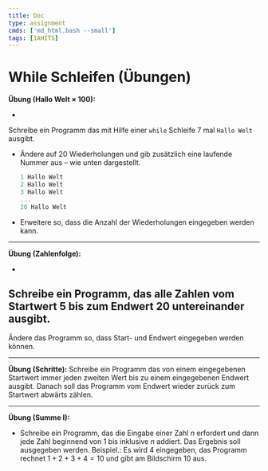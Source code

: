 ```yaml
---
title: Doc
type: assignment
cmds: ['md_html.bash --small']
tags: [1AHITS]
---
```


# While Schleifen (Übungen)

**Übung (Hallo Welt $\times$ 100):**

- 
Schreibe ein Programm das mit Hilfe einer `while` Schleife 7 mal `Hallo Welt` ausgibt.


- Ändere auf 20 Wiederholungen und gib zusätzlich eine laufende Nummer aus – wie unten dargestellt.

  ```c
  1 Hallo Welt
  2 Hallo Welt
  3 Hallo Welt
  ...
  20 Hallo Welt
  ```

- Erweitere so, dass die Anzahl der Wiederholungen eingegeben werden kann.



---

**Übung (Zahlenfolge):**

- 
Schreibe ein Programm, das alle Zahlen vom Startwert 5 bis zum Endwert 20 untereinander ausgibt.
- 
Ändere das Programm so, dass Start- und Endwert eingegeben werden können. 



---

**Übung (Schritte):**
Schreibe ein Programm das von einem eingegebenen Startwert immer jeden zweiten Wert bis zu einem eingegebenen Endwert ausgibt. Danach soll das Programm vom Endwert wieder zurück zum Startwert abwärts zählen.



---

**Übung (Summe I):**

- Schreibe ein Programm, das die Eingabe einer Zahl $n$ erfordert und dann jede Zahl beginnend von 1 bis inklusive $n$ addiert. 
Das Ergebnis soll ausgegeben werden.
Beispiel.: Es wird 4 eingegeben, das Programm rechnet $1+2+3+4=10$ und gibt am Bildschirm 10 aus.

